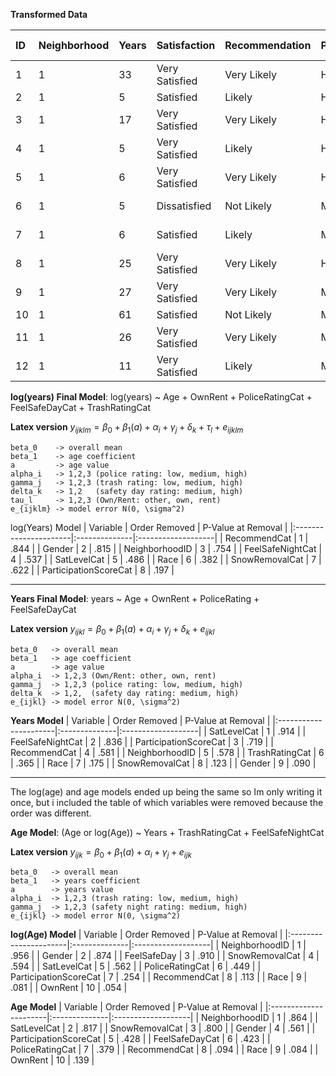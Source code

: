 **Transformed Data**

| ID | Neighborhood | Years | Satisfaction   | Recommendation | Participation | Police Rating | Fire Rating | EMS Rating | Trash Rating | Snow Remova | Safety Day | Safety Night | Own/Rent | Age             | Gender                 | Race                   |
|:---|:-------------|:------|:---------------|:---------------|:--------------|:--------------|:------------|:-----------|:-------------|:------------|:-----------|:-------------|:---------|:----------------|:-----------------------|:-----------------------|
| 1  | 1            | 33    | Very Satisfied | Very Likely    | High          | Medium        | High        | High       | High         | High        | High       | High         | Rent     | 33              | Female                 | Caucasian/White        |
| 2  | 1            | 5     | Satisfied      | Likely         | High          | Medium        | High        | High       | High         | Low         | High       | Low          | Rent     | 59              | Female                 |                        |
| 3  | 1            | 17    | Very Satisfied | Very Likely    | High          | High          | High        | High       | High         | High        | High       | Own          | 62       | Female          | Caucasian/White        |                        |
| 4  | 1            | 5     | Very Satisfied | Likely         | High          | High          | High        | High       | High         | High        | High       | High         | Rent     | 50              | Black/African American |                        |
| 5  | 1            | 6     | Very Satisfied | Very Likely    | High          | High          | High        | High       | High         | High        | High       | High         | Rent     | 57              | Female                 | Black/African American |
| 6  | 1            | 5     | Dissatisfied   | Not Likely     | Medium        | Medium        | Medium      | Medium     | High         | High        | Low        | Low          | Other    | 74              | Female                 | Black/African American |
| 7  | 1            | 6     | Satisfied      | Likely         | Medium        | High          | High        | High       | High         | Medium      | High       | High         | Rent     | 43              | Male                   | Black/African American |
| 8  | 1            | 25    | Very Satisfied | Very Likely    | High          | High          | High        | High       | High         | High        | High       | Own          | 51       | Female          | Caucasian/White        |                        |
| 9  | 1            | 27    | Very Satisfied | Very Likely    | Medium        | High          | High        | High       | High         | Medium      | High       | High         | Own      | 53              | Male                   | Caucasian/White        |
| 10 | 1            | 61    | Satisfied      | Not Likely     | Medium        | High          | High        | Medium     | High         | High        | Own        | 80           | Male     | Caucasian/White |                        |                        |
| 11 | 1            | 26    | Very Satisfied | Very Likely    | Medium        | High          | High        | High       | Low          | High        | High       | Own          | 48       | Female          |                        |                        |
| 12 | 1            | 11    | Very Satisfied | Likely         | Medium        | High          | High        | High       | High         | High        | High       | High         | Own      | 74              | Male                   |                        |



**log(years) Final Model**: log(years) ~ Age + OwnRent + PoliceRatingCat + FeelSafeDayCat + TrashRatingCat

**Latex version**
$y_{ijklm} = \beta_0 + \beta_1(a) + \alpha_i + \gamma_j + \delta_k + \tau_l + e_{ijklm}$

```
beta_0    -> overall mean
beta_1    -> age coefficient
a         -> age value
alpha_i   -> 1,2,3 (police rating: low, medium, high)
gamma_j   -> 1,2,3 (trash rating: low, medium, high)
delta_k   -> 1,2   (safety day rating: medium, high)
tau_l     -> 1,2,3 (Own/Rent: other, own, rent)
e_{ijklm} -> model error N(0, \sigma^2)
```
log(Years) Model
| Variable              | Order Removed | P-Value at Removal |
|:----------------------|:--------------|:-------------------|
| RecommendCat          | 1             | .844               |
| Gender                | 2             | .815               |
| NeighborhoodID        | 3             | .754               |
| FeelSafeNightCat      | 4             | .537               |
| SatLevelCat           | 5             | .486               |
| Race                  | 6             | .382               |
| SnowRemovalCat        | 7             | .622               |
| ParticipationScoreCat | 8             | .197               |



-----------------------------------------------------------

**Years Final Model**: years ~ Age + OwnRent + PoliceRating + FeelSafeDayCat

**Latex version**
$y_{ijkl} = \beta_0 + \beta_1(a) + \alpha_i + \gamma_j + \delta_k + e_{ijkl}$

```
beta_0   -> overall mean
beta_1   -> age coefficient
a        -> age value
alpha_i  -> 1,2,3 (Own/Rent: other, own, rent)
gamma_j  -> 1,2,3 (police rating: low, medium, high)
delta_k  -> 1,2,  (safety day rating: medium, high)
e_{ijkl} -> model error N(0, \sigma^2)
```

**Years Model**
| Variable              | Order Removed | P-Value at Removal |
|:----------------------|:--------------|:-------------------|
| SatLevelCat           | 1             | .914               |
| FeelSafeNightCat      | 2             | .836               |
| ParticipationScoreCat | 3             | .719               |
| RecommendCat          | 4             | .581               |
| NeighborhoodID        | 5             | .578               |
| TrashRatingCat        | 6             | .365               |
| Race                  | 7             | .175               |
| SnowRemovalCat        | 8             | .123               |
| Gender                | 9             | .090               |




-----------------------------------------------------------

The log(age) and age models ended up being the same so Im only writing it once, but i included the table of which variables were removed because the order was different.

**Age Model**: (Age or log(Age)) ~ Years + TrashRatingCat + FeelSafeNightCat


**Latex version**
$y_{ijk} = \beta_0 + \beta_1(a) + \alpha_i + \gamma_j + e_{ijk}$

```
beta_0   -> overall mean
beta_1   -> years coefficient
a        -> years value
alpha_i  -> 1,2,3 (trash rating: low, medium, high)
gamma_j  -> 1,2,3 (safety night rating: medium, high)
e_{ijkl} -> model error N(0, \sigma^2)
```

**log(Age) Model**
| Variable              | Order Removed | P-Value at Removal |
|:----------------------|:--------------|:-------------------|
| NeighborhoodID        | 1             | .956               |
| Gender                | 2             | .874               |
| FeelSafeDay           | 3             | .910               |
| SnowRemovalCat        | 4             | .594               |
| SatLevelCat           | 5             | .562               |
| PoliceRatingCat       | 6             | .449               |
| ParticipationScoreCat | 7             | .254               |
| RecommendCat          | 8             | .113               |
| Race                  | 9             | .081               |
| OwnRent               | 10            | .054               |

**Age Model**
| Variable              | Order Removed | P-Value at Removal |
|:----------------------|:--------------|:-------------------|
| NeighborhoodID        | 1             | .864               |
| SatLevelCat           | 2             | .817               |
| SnowRemovalCat        | 3             | .800               |
| Gender                | 4             | .561               |
| ParticipationScoreCat | 5             | .428               |
| FeelSafeDayCat        | 6             | .423               |
| PoliceRatingCat       | 7             | .379               |
| RecommendCat          | 8             | .094               |
| Race                  | 9             | .084               |
| OwnRent               | 10            | .139               |
